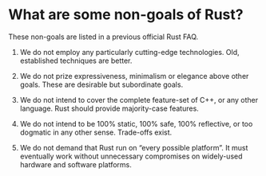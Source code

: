 # What are some non-goals of Rust?

These non-goals are listed in a previous official Rust FAQ.

1. We do not employ any particularly cutting-edge technologies. Old, established techniques are better.

2. We do not prize expressiveness, minimalism or elegance above other goals. These are desirable but subordinate goals.

3. We do not intend to cover the complete feature-set of C++, or any other language. Rust should provide majority-case features.

4. We do not intend to be 100% static, 100% safe, 100% reflective, or too dogmatic in any other sense. Trade-offs exist.

5. We do not demand that Rust run on “every possible platform”. It must eventually work without unnecessary compromises on widely-used hardware and software platforms.
